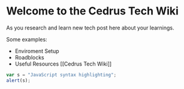 # Welcome to the Cedrus Tech Wiki

As you research and learn new tech post here about your learnings.  
    
Some examples:
* Enviroment Setup
* Roadblocks
* Useful Resources
[[Cedrus Tech Wiki]]    
```javascript
var s = "JavaScript syntax highlighting";
alert(s);
```